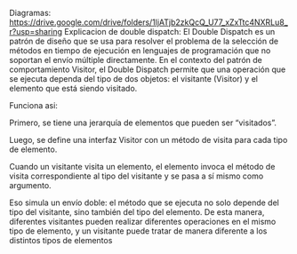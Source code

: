 Diagramas: https://drive.google.com/drive/folders/1ljATjb2zkQcQ_U77_xZxTtc4NXRLu8_r?usp=sharing
Explicacion de double dispatch:
El Double Dispatch es un patrón de diseño que se usa para resolver el problema de la selección de métodos en tiempo de ejecución en lenguajes de programación que no soportan el envío múltiple directamente. En el contexto del patrón de comportamiento Visitor, el Double Dispatch permite que una operación que se ejecuta dependa del tipo de dos objetos: el visitante (Visitor) y el elemento que está siendo visitado. 

Funciona asi: 

Primero, se tiene una jerarquía de elementos que pueden ser “visitados”. 

Luego, se define una interfaz Visitor con un método de visita para cada tipo de elemento. 

Cuando un visitante visita un elemento, el elemento invoca el método de visita correspondiente al tipo del visitante y se pasa a sí mismo como argumento. 

Eso simula un envío doble: el método que se ejecuta no solo depende del tipo del visitante, sino también del tipo del elemento. De esta manera, diferentes visitantes pueden realizar diferentes operaciones en el mismo tipo de elemento, y un visitante puede tratar de manera diferente a los distintos tipos de elementos 
